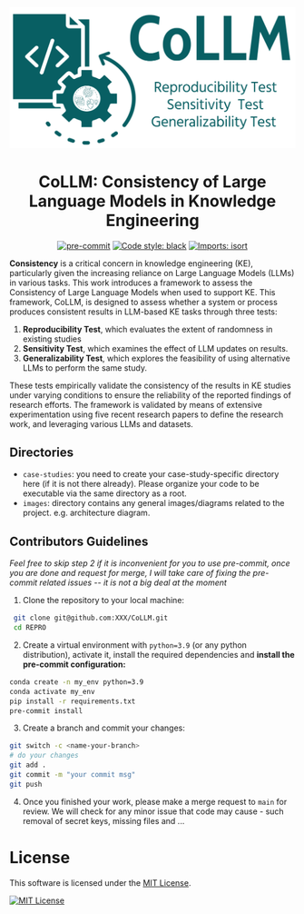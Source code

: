 <div align="center">
 <img src="images/logo.png"/>
 <H1>CoLLM: Consistency of Large Language Models in Knowledge Engineering</H1>

[![pre-commit](https://img.shields.io/badge/pre--commit-enabled-brightgreen?logo=pre-commit)](https://github.com/pre-commit/pre-commit)
[![Code style: black](https://img.shields.io/badge/code%20style-black-000000.svg)](https://github.com/psf/black)
[![Imports: isort](https://img.shields.io/badge/%20imports-isort-%231674b1?style=flat&labelColor=ef8336)](https://pycqa.github.io/isort/)

</div>

**Consistency** is a critical concern in knowledge engineering (KE), particularly given the increasing reliance on Large Language Models (LLMs) in various tasks. This work introduces a framework to assess the Consistency of Large Language Models when used to support KE. This framework, CoLLM, is designed to assess whether a system or process produces consistent results in LLM-based KE tasks through three tests:
1. **Reproducibility Test**, which evaluates the extent of randomness in existing studies
1. **Sensitivity Test**, which examines the effect of LLM updates on results.
2. **Generalizability Test**, which explores the feasibility of using alternative LLMs to perform the same study.

These tests empirically validate the consistency of the results in KE studies under varying conditions to ensure the reliability of the reported findings of research efforts. The framework is validated by means of extensive experimentation using five recent research papers to define the research work, and leveraging various LLMs and datasets.

## Directories
- `case-studies`: you need to create your case-study-specific directory here (if it is not there already). Please organize your code to be executable via the same directory as a root.
- `images`: directory contains any general images/diagrams related to the project. e.g. architecture diagram.

## Contributors Guidelines
*Feel free to skip step 2 if it is inconvenient for you to use pre-commit, once you are done and request for merge, I will take care of fixing the pre-commit related issues -- it is not a big deal at the moment*

1. Clone the repository to your local machine:
```bash
 git clone git@github.com:XXX/CoLLM.git
 cd REPRO
```

2. Create a virtual environment with `python=3.9` (or any python distribution), activate it, install the required
   dependencies and **install the pre-commit configuration:**

```bash
conda create -n my_env python=3.9
conda activate my_env
pip install -r requirements.txt
pre-commit install
```

3. Create a branch and commit your changes:
```bash
git switch -c <name-your-branch>
# do your changes
git add .
git commit -m "your commit msg"
git push
```

4. Once you finished your work, please make a merge request to `main` for review. We will check for any minor issue that code may cause - such removal of secret keys, missing files and ...


# License
<p>
  This software is licensed under the
  <a href="https://opensource.org/licenses/MIT" target="_blank">MIT License</a>.
</p>
<a href="https://opensource.org/licenses/MIT" target="_blank">
  <img src="https://img.shields.io/badge/License-MIT-blue.svg" alt="MIT License">
</a

